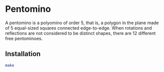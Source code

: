 # Pentomino

A pentomino is a polyomino of order 5, that is, a polygon in the plane made of 5 equal-sized squares connected edge-to-edge. When rotations and reflections are not considered to be distinct shapes, there are 12 different free pentominoes.

## Installation


```bash
make
```
